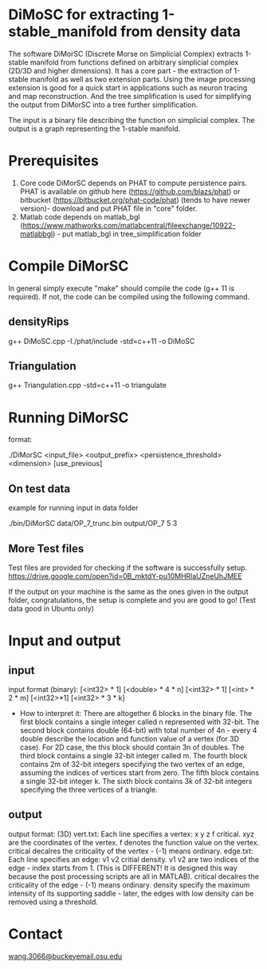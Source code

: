 # DiMoSC for extracting 1-stable_manifold from density data

The software DiMorSC (Discrete Morse on Simplicial Complex) extracts 1-stable manifold from functions defined on arbitrary simplicial complex (2D/3D and higher dimensions). It has a core part - the extraction of 1-stable manifold as well as two extension parts. Using the image processing extension is good for a quick start in applications such as neuron tracing and map reconstruction. And the tree simplification is used for simplifying the output from DiMorSC into a tree further simplification.

The input is a binary file describing the function on simplicial complex. The output is a graph representing the 1-stable manifold.

# Prerequisites
1. Core code DiMorSC depends on PHAT to compute persistence pairs. PHAT is available on github here (https://github.com/blazs/phat)  or bitbucket (https://bitbucket.org/phat-code/phat) (tends to have newer version)- download and put PHAT file in "core" folder.
2. Matlab code depends on matlab_bgl (https://www.mathworks.com/matlabcentral/fileexchange/10922-matlabbgl) - put matlab_bgl in tree_simplification folder

# Compile DiMorSC
In general simply execute "make" should compile the code (g++ 11 is required). If not, the code can be compiled using the following command.
## densityRips
g++ DiMoSC.cpp -I./phat/include -std=c++11 -o DiMoSC
## Triangulation
g++ Triangulation.cpp -std=c++11 -o triangulate

# Running DiMorSC
format:

./DiMorSC \<input_file> \<output_prefix> \<persistence_threshold> \<dimension> [use_previous]

## On test data
example for running input in data folder

./bin/DiMorSC data/OP_7_trunc.bin output/OP_7 5 3

## More Test files
Test files are provided for checking if the software is successfully setup. 
https://drive.google.com/open?id=0B_mktdY-pu10MHRlaUZneUhJMEE

If the output on your machine is the same as the ones given in the output folder, congratulations, the setup is complete and you are good to go! (Test data good in Ubuntu only)

# Input and output
## input 

input format (binary):
[\<int32\> * 1] [\<double\> * 4 * n] [\<int32\> * 1] [\<int\> * 2 * m] [\<int32\>*1] [\<int32\> * 3 * k]

  * How to interpret it: There are altogether 6 blocks in the binary file. The first block contains a single integer called n represented with 32-bit. The second block contains double (64-bit) with total number of 4n - every 4 double describe the location and function value of a vertex (for 3D case). For 2D case, the this block should contain 3n of doubles. The third block contains a single 32-bit integer called m. The fourth block contains 2m of 32-bit integers specifying the two vertex of an edge, assuming the indices of vertices start from zero. The fifth block contains a single 32-bit integer k. The sixth block contains 3k of 32-bit integers specifying the three vertices of a triangle.
  
## output

output format: (3D)
vert.txt:
Each line specifies a vertex: x y z f critical. xyz are the coordinates of the vertex. f denotes the function value on the vertex. critical decalres the criticality of the vertex - (-1) means ordinary.
edge.txt:
Each line specifies an edge: v1 v2 critial density. v1 v2 are two indices of the edge - index starts from 1. (This is DIFFERENT! It is designed this way because the post processing scripts are all in MATLAB). critical decalres the criticality of the edge - (-1) means ordinary. density specify the maximum intensity of its supporting saddle - later, the edges with low density can be removed using a threshold.

# Contact
wang.3066@buckeyemail.osu.edu

